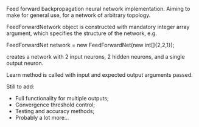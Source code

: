 Feed forward backpropagation neural network implementation.
Aiming to make for general use, for a network of arbitrary topology.

FeedForwardNetwork object is constructed with mandatory integer array argument, which specifies the structure of the network, e.g.

FeedForwardNet network = new FeedForwardNet(new int[]{2,2,1});

creates a network with 2 input neurons, 2 hidden neurons, and a single output neuron.

Learn method is called with input and expected output arguments passed.

Still to add:

- Full functionality for multiple outputs;
- Convergence threshold control;
- Testing and accuracy methods;
- Probably a lot more...
